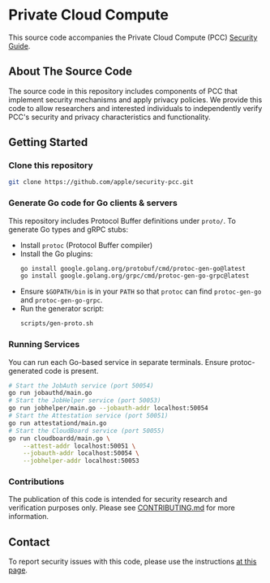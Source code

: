 # Private Cloud Compute

This source code accompanies the Private Cloud Compute (PCC) [Security Guide](https://security.apple.com/documentation/private-cloud-compute/).

## About The Source Code

The source code in this repository includes components of PCC that implement security mechanisms and apply privacy policies. We provide this code to allow researchers and interested individuals to independently verify PCC's security and privacy characteristics and functionality.

## Getting Started

### Clone this repository

```bash
git clone https://github.com/apple/security-pcc.git
```

### Generate Go code for Go clients & servers

This repository includes Protocol Buffer definitions under `proto/`. To generate Go types and gRPC stubs:

- Install `protoc` (Protocol Buffer compiler)
- Install the Go plugins:
  ```bash
  go install google.golang.org/protobuf/cmd/protoc-gen-go@latest
  go install google.golang.org/grpc/cmd/protoc-gen-go-grpc@latest
  ```
- Ensure `$GOPATH/bin` is in your `PATH` so that `protoc` can find `protoc-gen-go` and `protoc-gen-go-grpc`.
- Run the generator script:
  ```bash
  scripts/gen-proto.sh
  ```

### Running Services

You can run each Go-based service in separate terminals. Ensure protoc-generated code is present.

```bash
# Start the JobAuth service (port 50054)
go run jobauthd/main.go
# Start the JobHelper service (port 50053)
go run jobhelper/main.go --jobauth-addr localhost:50054
# Start the Attestation service (port 50051)
go run attestationd/main.go
# Start the CloudBoard service (port 50055)
go run cloudboardd/main.go \
    --attest-addr localhost:50051 \
    --jobauth-addr localhost:50054 \
    --jobhelper-addr localhost:50053
```

### Contributions

The publication of this code is intended for security research and verification purposes only. Please see [CONTRIBUTING.md](CONTRIBUTING.md) for more information.

## Contact

To report security issues with this code, please use the instructions [at this page](https://support.apple.com/en-us/102549).
